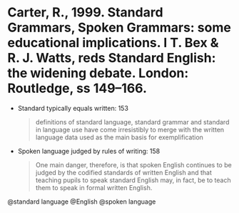 # Carter, R., 1999. Standard Grammars, Spoken Grammars: some educational implications. I T. Bex & R. J. Watts, reds Standard English: the widening debate. London: Routledge, ss 149–166.

- Standard typically equals written:  153

    > definitions of standard language, standard grammar and standard in language use have come irresistibly to merge with the written language data used as the main basis for exemplification

- Spoken language judged by rules of writing: 158

    > One main danger, therefore, is that spoken English continues to be judged by the codified standards of written English and that teaching pupils to speak standard English may, in fact, be to teach them to speak in formal written English.

@standard language
@English
@spoken language
